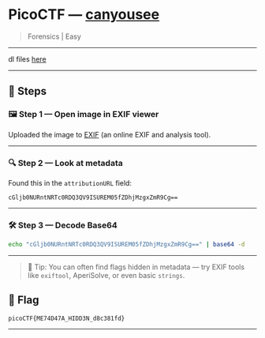 # PicoCTF — [canyousee](https://play.picoctf.org/practice/challenge/408?category=4&difficulty=1&page=1&solved=0)

> Forensics | Easy

---
dl files
[here](https://artifacts.picoctf.net/c_titan/129/unknown.zip)

---

## 🧠 Steps

### 🖼️ Step 1 — Open image in EXIF viewer

Uploaded the image to [EXIF](https://exifmeta.com/) (an online EXIF and analysis tool).

---

### 🔍 Step 2 — Look at metadata

Found this in the `attributionURL` field:

```
cGljb0NURntNRTc0RDQ3QV9ISUREM05fZDhjMzgxZmR9Cg==
```

---

### 🛠️ Step 3 — Decode Base64

```bash
echo "cGljb0NURntNRTc0RDQ3QV9ISUREM05fZDhjMzgxZmR9Cg==" | base64 -d
```

---
> 📌 Tip: You can often find flags hidden in metadata — try EXIF tools like `exiftool`, AperiSolve, or even basic `strings`.

## 🏁 Flag

```text
picoCTF{ME74D47A_HIDD3N_d8c381fd}
```

---

